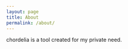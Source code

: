 ```yaml
---
layout: page
title: About
permalink: /about/
---
```


chordelia is a tool created for my private need.